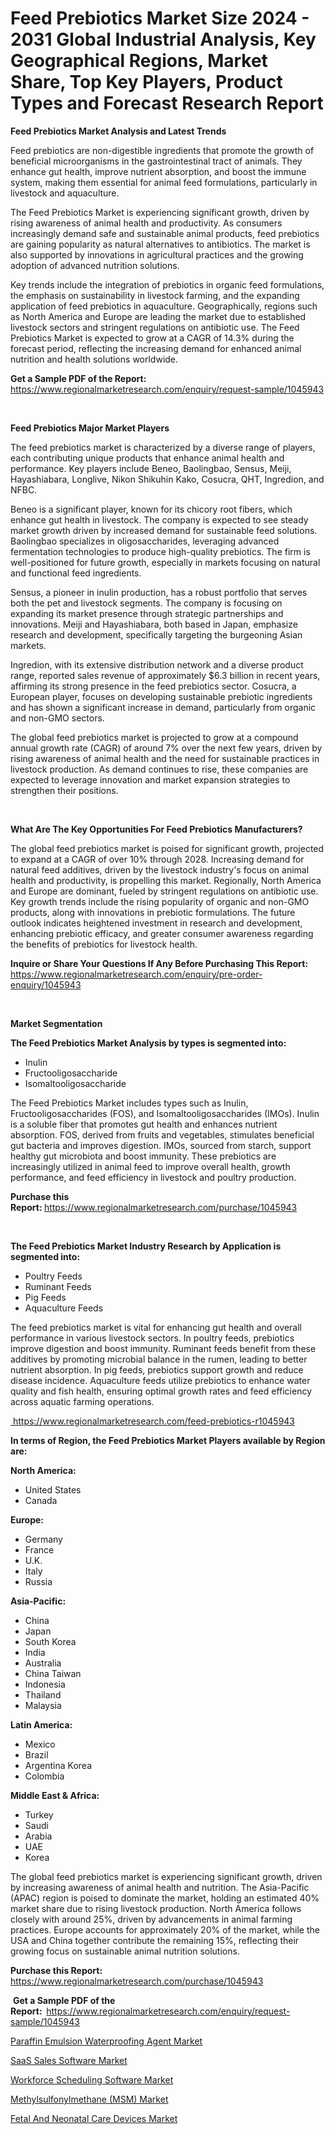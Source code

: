 <p><h1>Feed Prebiotics Market Size 2024 - 2031 Global Industrial Analysis, Key Geographical Regions, Market Share, Top Key Players, Product Types and Forecast Research Report</h1></p><p><strong>Feed Prebiotics Market Analysis and Latest Trends</strong></p>
<p><p>Feed prebiotics are non-digestible ingredients that promote the growth of beneficial microorganisms in the gastrointestinal tract of animals. They enhance gut health, improve nutrient absorption, and boost the immune system, making them essential for animal feed formulations, particularly in livestock and aquaculture.</p><p>The Feed Prebiotics Market is experiencing significant growth, driven by rising awareness of animal health and productivity. As consumers increasingly demand safe and sustainable animal products, feed prebiotics are gaining popularity as natural alternatives to antibiotics. The market is also supported by innovations in agricultural practices and the growing adoption of advanced nutrition solutions.</p><p>Key trends include the integration of prebiotics in organic feed formulations, the emphasis on sustainability in livestock farming, and the expanding application of feed prebiotics in aquaculture. Geographically, regions such as North America and Europe are leading the market due to established livestock sectors and stringent regulations on antibiotic use. The Feed Prebiotics Market is expected to grow at a CAGR of 14.3% during the forecast period, reflecting the increasing demand for enhanced animal nutrition and health solutions worldwide.</p></p>
<p><strong>Get a Sample PDF of the Report:&nbsp;</strong> <a href="https://www.regionalmarketresearch.com/enquiry/request-sample/1045943">https://www.regionalmarketresearch.com/enquiry/request-sample/1045943</a></p>
<p>&nbsp;</p>
<p><strong>Feed Prebiotics Major Market Players</strong></p>
<p><p>The feed prebiotics market is characterized by a diverse range of players, each contributing unique products that enhance animal health and performance. Key players include Beneo, Baolingbao, Sensus, Meiji, Hayashiabara, Longlive, Nikon Shikuhin Kako, Cosucra, QHT, Ingredion, and NFBC. </p><p>Beneo is a significant player, known for its chicory root fibers, which enhance gut health in livestock. The company is expected to see steady market growth driven by increased demand for sustainable feed solutions. Baolingbao specializes in oligosaccharides, leveraging advanced fermentation technologies to produce high-quality prebiotics. The firm is well-positioned for future growth, especially in markets focusing on natural and functional feed ingredients.</p><p>Sensus, a pioneer in inulin production, has a robust portfolio that serves both the pet and livestock segments. The company is focusing on expanding its market presence through strategic partnerships and innovations. Meiji and Hayashiabara, both based in Japan, emphasize research and development, specifically targeting the burgeoning Asian markets.</p><p>Ingredion, with its extensive distribution network and a diverse product range, reported sales revenue of approximately $6.3 billion in recent years, affirming its strong presence in the feed prebiotics sector. Cosucra, a European player, focuses on developing sustainable prebiotic ingredients and has shown a significant increase in demand, particularly from organic and non-GMO sectors.</p><p>The global feed prebiotics market is projected to grow at a compound annual growth rate (CAGR) of around 7% over the next few years, driven by rising awareness of animal health and the need for sustainable practices in livestock production. As demand continues to rise, these companies are expected to leverage innovation and market expansion strategies to strengthen their positions.</p></p>
<p>&nbsp;</p>
<p><strong>What Are The Key Opportunities For Feed Prebiotics Manufacturers?</strong></p>
<p><p>The global feed prebiotics market is poised for significant growth, projected to expand at a CAGR of over 10% through 2028. Increasing demand for natural feed additives, driven by the livestock industry's focus on animal health and productivity, is propelling this market. Regionally, North America and Europe are dominant, fueled by stringent regulations on antibiotic use. Key growth trends include the rising popularity of organic and non-GMO products, along with innovations in prebiotic formulations. The future outlook indicates heightened investment in research and development, enhancing prebiotic efficacy, and greater consumer awareness regarding the benefits of prebiotics for livestock health.</p></p>
<p><strong>Inquire or Share Your Questions If Any Before Purchasing This Report:</strong> <a href="https://www.regionalmarketresearch.com/enquiry/pre-order-enquiry/1045943">https://www.regionalmarketresearch.com/enquiry/pre-order-enquiry/1045943</a></p>
<p>&nbsp;</p>
<p><strong>Market Segmentation</strong></p>
<p><strong>The Feed Prebiotics Market Analysis by types is segmented into:</strong></p>
<p><ul><li>Inulin</li><li>Fructooligosaccharide</li><li>Isomaltooligosaccharide</li></ul></p>
<p><p>The Feed Prebiotics Market includes types such as Inulin, Fructooligosaccharides (FOS), and Isomaltooligosaccharides (IMOs). Inulin is a soluble fiber that promotes gut health and enhances nutrient absorption. FOS, derived from fruits and vegetables, stimulates beneficial gut bacteria and improves digestion. IMOs, sourced from starch, support healthy gut microbiota and boost immunity. These prebiotics are increasingly utilized in animal feed to improve overall health, growth performance, and feed efficiency in livestock and poultry production.</p></p>
<p><strong>Purchase this Report:&nbsp;</strong><a href="https://www.regionalmarketresearch.com/purchase/1045943">https://www.regionalmarketresearch.com/purchase/1045943</a></p>
<p>&nbsp;</p>
<p><strong>The Feed Prebiotics Market Industry Research by Application is segmented into:</strong></p>
<p><ul><li>Poultry Feeds</li><li>Ruminant Feeds</li><li>Pig Feeds</li><li>Aquaculture Feeds</li></ul></p>
<p><p>The feed prebiotics market is vital for enhancing gut health and overall performance in various livestock sectors. In poultry feeds, prebiotics improve digestion and boost immunity. Ruminant feeds benefit from these additives by promoting microbial balance in the rumen, leading to better nutrient absorption. In pig feeds, prebiotics support growth and reduce disease incidence. Aquaculture feeds utilize prebiotics to enhance water quality and fish health, ensuring optimal growth rates and feed efficiency across aquatic farming operations.</p></p>
<p><a href="https://www.regionalmarketresearch.com/feed-prebiotics-r1045943">&nbsp;https://www.regionalmarketresearch.com/feed-prebiotics-r1045943</a></p>
<p><strong>In terms of Region, the Feed Prebiotics Market Players available by Region are:</strong></p>
<p>
    <p> <strong> North America: </strong>
        <ul>
            <li>United States</li>
            <li>Canada</li>
        </ul>
        </p> 
    <p> <strong> Europe: </strong>
        <ul>
            <li>Germany</li>
            <li>France</li>
            <li>U.K.</li>
            <li>Italy</li>
            <li>Russia</li>
        </ul>
        </p> 
    <p> <strong> Asia-Pacific: </strong>
        <ul>
            <li>China</li>
            <li>Japan</li>
            <li>South Korea</li>
            <li>India</li>
            <li>Australia</li>
            <li>China Taiwan</li>
            <li>Indonesia</li>
            <li>Thailand</li>
            <li>Malaysia</li>
        </ul>
        </p> 
    <p> <strong> Latin America: </strong>
        <ul>
            <li>Mexico</li>
            <li>Brazil</li>
            <li>Argentina Korea</li>
            <li>Colombia</li>
        </ul>
        </p> 
    <p> <strong> Middle East & Africa: </strong>
        <ul>
            <li>Turkey</li>
            <li>Saudi</li>
            <li>Arabia</li>
            <li>UAE</li>
            <li>Korea</li>
        </ul>
    </p>
    </p>
<p><p>The global feed prebiotics market is experiencing significant growth, driven by increasing awareness of animal health and nutrition. The Asia-Pacific (APAC) region is poised to dominate the market, holding an estimated 40% market share due to rising livestock production. North America follows closely with around 25%, driven by advancements in animal farming practices. Europe accounts for approximately 20% of the market, while the USA and China together contribute the remaining 15%, reflecting their growing focus on sustainable animal nutrition solutions.</p></p>
<p><strong>Purchase this Report: </strong><a href="https://www.regionalmarketresearch.com/purchase/1045943">https://www.regionalmarketresearch.com/purchase/1045943</a></p>
<p>&nbsp;<strong>Get a Sample PDF of the Report:&nbsp;&nbsp;</strong><a href="https://www.regionalmarketresearch.com/enquiry/request-sample/1045943">https://www.regionalmarketresearch.com/enquiry/request-sample/1045943</a></p>
<p><strong></strong></p>
<p><p><a href="https://issuu.com/reportprime-2/docs/paraffin-emulsion-waterproofing-age_621ce6cb833879">Paraffin Emulsion Waterproofing Agent Market</a></p><p><a href="https://www.linkedin.com/pulse/what-growth-opportunities-challenges-saas-sales-software-pvwwf">SaaS Sales Software Market</a></p><p><a href="https://www.linkedin.com/pulse/global-workforce-scheduling-software-market-trends-forecasts-pf0lf">Workforce Scheduling Software Market</a></p><p><a href="https://medium.com/@ashrafkhan758/the-role-of-methylsulfonylmethane-msm-market-applications-food-beverage-pharmaceutical-eab9197b8a7e?postPublishedType=repub">Methylsulfonylmethane (MSM) Market</a></p><p><a href="https://medium.com/@ashrafkhan758/fetal-and-neonatal-care-devices-market-growth-market-segmentation-and-regional-analysis-global-865b087523f7?postPublishedType=repub">Fetal And Neonatal Care Devices Market</a></p></p>